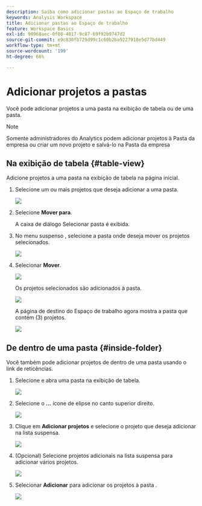 ```yaml
---
description: Saiba como adicionar pastas ao Espaço de trabalho
keywords: Analysis Workspace
title: Adicionar pastas ao Espaço de trabalho
feature: Workspace Basics
exl-id: 90968aec-0f08-4017-9c87-69f92b9747d2
source-git-commit: e9c830fb729d99c1c60b2ba9227918e5d77bd449
workflow-type: tm+mt
source-wordcount: '199'
ht-degree: 66%

---
```


# Adicionar projetos a pastas

Você pode adicionar projetos a uma pasta na exibição de tabela ou de uma pasta.

>[!NOTE]
>
>Somente administradores do Analytics podem adicionar projetos à Pasta da empresa ou criar um novo projeto e salvá-lo na Pasta da empresa

## Na exibição de tabela {#table-view}

Adicione projetos a uma pasta na exibição de tabela na página inicial.

1. Selecione um ou mais projetos que deseja adicionar a uma pasta.

   ![](/help/analyze/analysis-workspace/build-workspace-project/assets/move-tv-selected.png)

1. Selecione **Mover para**.

   A caixa de diálogo Selecionar pasta é exibida.

1. No menu suspenso , selecione a pasta onde deseja mover os projetos selecionados.

   ![](/help/analyze/analysis-workspace/build-workspace-project/assets/move-select-folder.png)

1. Selecionar **Mover**.

   ![](/help/analyze/analysis-workspace/build-workspace-project/assets/move-add.png)

   Os projetos selecionados são adicionados à pasta.

   ![](/help/analyze/analysis-workspace/build-workspace-project/assets/move-projects-added.png)

   A página de destino do Espaço de trabalho agora mostra a pasta que contém (3) projetos.

   ![](/help/analyze/analysis-workspace/build-workspace-project/assets/move-folders-updated.png)

## De dentro de uma pasta {#inside-folder}

Você também pode adicionar projetos de dentro de uma pasta usando o link de reticências.

1. Selecione e abra uma pasta na exibição de tabela.

   ![](/help/analyze/analysis-workspace/build-workspace-project/assets/move-open-folder.png)

1. Selecione o **...** ícone de elipse no canto superior direito.

   ![](/help/analyze/analysis-workspace/build-workspace-project/assets/add-projects-elipsis.png)

1. Clique em **Adicionar projetos** e selecione o projeto que deseja adicionar na lista suspensa.

   ![](/help/analyze/analysis-workspace/build-workspace-project/assets/select-add-projects.png)


1. (Opcional) Selecione projetos adicionais na lista suspensa para adicionar vários projetos.

   ![](/help/analyze/analysis-workspace/build-workspace-project/assets/move-add-multiple-projects.png)

1. Selecionar **Adicionar** para adicionar os projetos à pasta .

   ![](/help/analyze/analysis-workspace/build-workspace-project/assets/move-added-items.png)
